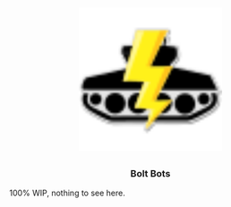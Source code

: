 <h1 align="center">
  <img width="256" src="https://github.com/torss/boltbots/blob/master/src/assets/boltbots-logo.svg?raw=true" alt="Bolt Bots logo" />
</h1>

<h3 align="center">Bolt Bots</h3>

100% WIP, nothing to see here.
